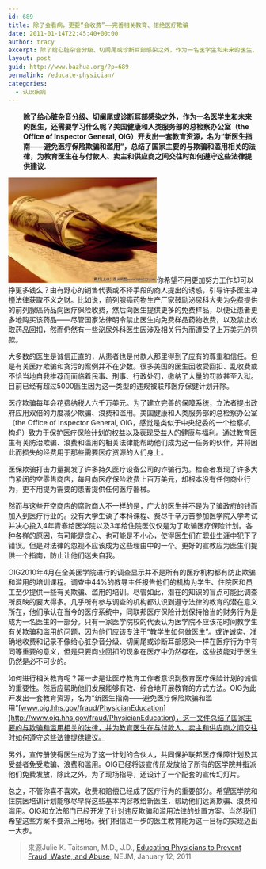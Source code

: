 ```yaml
---
id: 689
title: 除了会看病，更要“会收费”——完善相关教育、拒绝医疗欺骗
date: 2011-01-14T22:45:40+00:00
author: tracy
excerpt: 除了给心脏杂音分级、切阑尾或诊断耳部感染之外，作为一名医学生和未来的医生，还需要学习什么呢？美国健康和人类服务部的总检察办公室（the Office of Inspector General, OIG）开发出一套教育资源，名为“新医生指南——避免医疗保险欺骗和滥用”，总结了国家主要的与欺骗和滥用相关的法律，为教育医生在与付款人、卖主和供应商之间交往时如何遵守这些法律提供建议。
layout: post
guid: http://www.bazhua.org/?p=689
permalink: /educate-physician/
categories:
  - 认识疾病
---
```

<p style="padding-left: 30px;">
  <strong>除了给心脏杂音分级、切阑尾或诊断耳部感染之外，作为一名医学生和未来的医生，还需要学习什么呢？美国健康和人类服务部的总检察办公室（the Office of Inspector General, OIG）开发出一套教育资源，名为“新医生指南——避免医疗保险欺骗和滥用”，总结了国家主要的与欺骗和滥用相关的法律，为教育医生在与付款人、卖主和供应商之间交往时如何遵守这些法律提供建议.</strong>
</p>

[<img class="alignleft size-medium wp-image-690" src="/wp-content/uploads/2011/01/137486566661-300x212.jpg" alt="" width="300" height="212" />](/wp-content/uploads/2011/01/137486566661.jpg)你希望不用更加努力工作却可以挣更多钱么？由有野心的销售代表或不择手段的商人提出的诱惑，引导许多医生冲撞法律获取不义之财。比如说，前列腺癌药物生产厂家鼓励泌尿科大夫为免费提供的前列腺癌药品向医疗保险收费，然后向医生提供更多的免费样品，以便让患者更多地购买该药品——尽管国家法律明令禁止医生向免费样品药物收费，以及禁止收取药品回扣，然而仍然有一些泌尿外科医生因涉及相关行为而遭受了上万美元的罚款。

大多数的医生是诚信正直的，从患者也是付款人那里得到了应有的尊重和信任。但是有关医疗欺骗和贪污的案例并不在少数。很多美国的医生因收受回扣、乱收费或不恰当地自我推荐而面临着民事、刑事、行政处罚，缴纳了大量的罚款甚至入狱。目前已经有超过5000医生因为这一类型的违规被联邦医疗保健计划开除。

医疗欺骗每年会花费纳税人六千万美元。为了建立完善的保障系统，立法者提出政府应用双倍的力度减少欺骗、浪费和滥用。美国健康和人类服务部的总检察办公室（the Office of Inspector General, OIG，感觉是类似于中央纪委的一个检察机构:P）致力于保护医疗保险计划的权益以及表现受益人的健康与福利。通过教育医生有关防治欺骗、浪费和滥用的相关法律能帮助他们成为这一任务的伙伴，并将因此而损失的经费用于那些需要医疗资源的人们身上。

医保欺骗打击力量揭发了许多持久医疗设备公司的诈骗行为。检查者发现了许多大门紧闭的空零售商店，每月向医疗保险收费上百万美元，却根本没有任何商业行为，更不用提为需要的患者提供任何医疗器械。

然而与这些开空商店的腐败商人不一样的是，广大的医生并不是为了骗政府的钱而加入到医疗行业的。没有大学生读了本科课程、费尽千辛万苦参加医学院入学考试并决心投入4年青春给医学院以及3年给住院医仅仅是为了欺骗医疗保险计划。各种各样的原因，有可能是贪心、也可能是不小心，使得医生们在职业生涯中犯下了错误。但是对法律的忽视不应该成为这些理由中的一个。更好的宣教应为医生们提供一个指南，防止让他们迷失自我。

OIG2010年4月在全美医学院进行的调查显示并不是所有的医疗机构都有防止欺骗和滥用的培训课程。调查中44%的教导主任报告他们的机构为学生、住院医和员工至少提供一些有关欺骗、滥用的培训。尽管如此，潜在的知识的盲点可能比调查所反映的要大得多。几乎所有参与调查的机构都认识到遵守法律的教育的潜在意义所在，他们承认在当今的医疗系统中，同联邦医疗保险计划保持恰当的财务行为是成为一名医生的一部分。只有一家医学院校的代表认为医学院不应该花时间教学生有关欺骗和滥用的问题，因为他们应该专注于“教学生如何做医生”。或许诚实、准确地收费和记录不像给心脏杂音分级、切阑尾或诊断耳部感染一样在医疗行为中有同等重要的意义，但是只要商业回扣的现象在医疗中仍然存在，这些技能对于医生仍然是必不可少的。

如何进行相关教育呢？第一步是让医疗教育工作者意识到教育医疗保险计划的诚信的重要性。然后应帮助他们发展能够有效、综合地开展教育的方式方法。OIG为此开发出一套教育资源，名为“新医生指南——避免医疗保险欺骗和滥用”[www.oig.hhs.gov/fraud/PhysicianEducation](http://www.oig.hhs.gov/fraud/PhysicianEducation)，这一文件总结了国家主要的与欺骗和滥用相关的法律，并为教育医生在与付款人、卖主和供应商之间交往时如何遵守这些法律提供建议。

另外，宣传册使得医生成为了这一计划的合伙人，共同保护联邦医疗保障计划及其受益者免受欺骗、浪费和滥用。OIG已经将该宣传册发放给了所有的医学院并指派他们免费发放，除此之外，为了现场指导，还设计了一个配套的宣传幻灯片。

总之，不管你喜不喜欢，收费和赔偿已经成了医疗行为的重要部分。希望医学院和住院医培训计划能够尽早将这些基本内容教给新医生，帮助他们远离欺骗、浪费和滥用。OIG和立法部门已经开发了针对违反欺骗和滥用法律的处置方案。当然我们希望这些方案不要派上用场。我们相信进一步的医生教育能为这一目标的实现迈出一大步。

> 来源Julie K. Taitsman, M.D., J.D., [Educating Physicians to Prevent Fraud, Waste, and Abuse](http://healthpolicyandreform.nejm.org/?p=13576&query=home), NEJM, January 12, 2011
